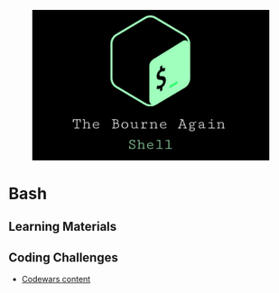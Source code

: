 <p align="center">
    <img width="420" src="../assets/images/bash.jpg">
</p>

# Bash

## Learning Materials

## Coding Challenges

- [Codewars content](/bash/exercises)
